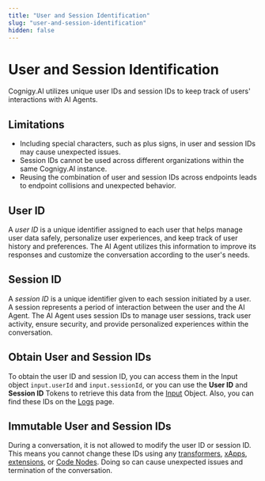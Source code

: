 ```yaml
---
title: "User and Session Identification"
slug: "user-and-session-identification"
hidden: false
---
```


# User and Session Identification

Cognigy.AI utilizes unique user IDs and session IDs to keep track of users' interactions with AI Agents.

## Limitations

- Including special characters, such as plus signs, in user and session IDs may cause unexpected issues.
- Session IDs cannot be used across different organizations within the same Cognigy.AI instance.
- Reusing the combination of user and session IDs across endpoints leads to endpoint collisions and unexpected behavior.

## User ID

A _user ID_ is a unique identifier assigned to each user that helps manage user data safely, personalize user experiences, and keep track of user history and preferences. The AI Agent utilizes this information to improve its responses and customize the conversation according to the user's needs.

## Session ID

A _session ID_ is a unique identifier given to each session initiated by a user. A session represents a period of interaction between the user and the AI Agent. The AI Agent uses session IDs to manage user sessions, track user activity, ensure security, and provide personalized experiences within the conversation.

## Obtain User and Session IDs

To obtain the user ID and session ID, you can access them in the Input object `input.userId` and `input.sessionId`,
or you can use the **User ID** and **Session ID** Tokens to retrieve this data from the [Input](../test/interaction-panel/input.md) Object.
Also, you can find these IDs on the [Logs](../test/logs.md) page.

## Immutable User and Session IDs

During a conversation, it is not allowed to modify the user ID or session ID.
This means you cannot change these IDs using any [transformers](../deploy/endpoints/transformers/transformers.md),
[xApps](../../xApps/overview.md), [extensions](../build/extensions.md), or [Code Nodes](../build/node-reference/basic/code/overview.md). Doing so can cause unexpected issues and termination of the conversation.
